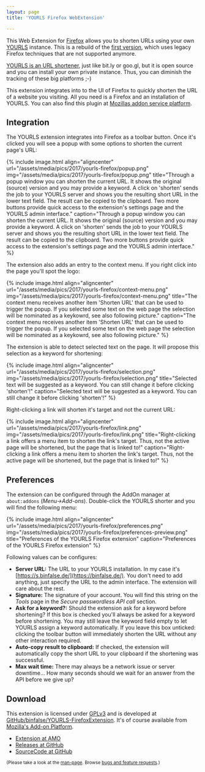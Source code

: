 ```yaml
---
layout: page
title: 'YOURLS Firefox WebExtension'

---
```


This Web Extension for [Firefox](http://www.mozilla.com/en-US/firefox/new/) allows you to shorten URLs using your own [YOURLS](https://yourls.org) instance. This is a rebuild of the [first version](../yourls-firefox-extension/), which uses legacy Firefox techniques that are not supported anymore.



<a href="/2011/06/private-url-shortener/">YOURLS is an URL shortener</a>, just like bit.ly or goo.gl, but it is open source and you can install your own private instance. Thus, you can diminish the tracking of these big platforms ;-)

This extension integrates into to the UI of Firefox to quickly shorten the URL of a website you visiting.
All you need is a Firefox and an installation of YOURLS. You can also find this plugin at <a href="https://addons.mozilla.org/en-US/firefox/addon/yourls-shortener/">Mozillas addon service platform</a>.

## Integration

The YOURLS extension integrates into Firefox as a toolbar button.
Once it's clicked you will see a popup with some options to shorten the current page's URL:


{% include image.html align="aligncenter" url="/assets/media/pics/2017/yourls-firefox/popup.png" img="/assets/media/pics/2017/yourls-firefox/popup.png" title="Through a popup window you can shorten the current URL. It shows the original (source) version and you may provide a keyword. A click on 'shorten' sends the job to your YOURLS server and shows you the resulting short URL in the lower text field. The result can be copied to the clipboard. Two more buttons provide quick access to the extension's settings page and the YOURLS admin interface." caption="Through a popup window you can shorten the current URL. It shows the original (source) version and you may provide a keyword. A click on 'shorten' sends the job to your YOURLS server and shows you the resulting short URL in the lower text field. The result can be copied to the clipboard. Two more buttons provide quick access to the extension's settings page and the YOURLS admin interface." %}


The extension also adds an entry to the context menu.
If you right click into the page you'll spot the logo:



{% include image.html align="aligncenter" url="/assets/media/pics/2017/yourls-firefox/context-menu.png" img="/assets/media/pics/2017/yourls-firefox/context-menu.png" title="The context menu receives another item 'Shorten URL' that can be used to trigger the popup. If you selected some text on the web page the selection will be nominated as a keykowrd, see also following picture." caption="The context menu receives another item 'Shorten URL' that can be used to trigger the popup. If you selected some text on the web page the selection will be nominated as a keykowrd, see also following picture." %}


The extension is able to detect selected text on the page.
It will propose this selection as a keyword for shortening:



{% include image.html align="aligncenter" url="/assets/media/pics/2017/yourls-firefox/selection.png" img="/assets/media/pics/2017/yourls-firefox/selection.png" title="Selected text will be suggested as a keyword. You can still change it before clicking 'shorten'!" caption="Selected text will be suggested as a keyword. You can still change it before clicking 'shorten'!" %}


Right-clicking a link will shorten it's target and not the current URL:


{% include image.html align="aligncenter" url="/assets/media/pics/2017/yourls-firefox/link.png" img="/assets/media/pics/2017/yourls-firefox/link.png" title="Right-clicking a link offers a menu item to shorten the link's target. Thus, not the active page will be shortened, but the page that is linked to!" caption="Right-clicking a link offers a menu item to shorten the link's target. Thus, not the active page will be shortened, but the page that is linked to!" %}


## Preferences

The extension can be configured through the AddOn manager at `about:addons` (*Menu->Add-ons*).
Double-click the YOURLS shorter and you will find the following menu:


{% include image.html align="aligncenter" url="/assets/media/pics/2017/yourls-firefox/preferences.png" img="/assets/media/pics/2017/yourls-firefox/preferences-preview.png" title="Preferences of the YOURLS Firefox extension" caption="Preferences of the YOURLS Firefox extension" %}



Following values can be configures:

* **Server URL:** The URL to your YOURLS installation. In my case it's [https://s.binfalse.de/](https://binfalse.de/). You don't need to add anything, just specify the URL to the admin interface. The extension will care about the rest.
* **Signature:** The signature of your account. You will find this string on the *Tools* page in the *Secure passwordless API call* section.
* **Ask for a keyword?:** Should the extension ask for a keyword before shortening? If this box is checked you'll always be asked for a keyword before shortening. You may still leave the keyword field empty to let YOURLS assign a keyword automatically. If you leave this box unticked: clicking the toolbar button will immediately shorten the URL without any other interaction required.
* **Auto-copy result to clipboard:** If checked, the extension will automatically copy the short URL to your clipboard if the shortening was successful.
* **Max wait time:** There may always be a network issue or server downtime... How many seconds should we wait for an answer from the API before we give up?


<h2>Download</h2>

This extension is licensed under <a href="http://www.gnu.org/licenses/gpl.html">GPLv3</a> and is developed at <a href="ihttps://github.com/binfalse/YOURLS-FirefoxExtension">GitHub/binfalse/YOURLS-FirefoxExtension</a>. It's of course available from <a href="https://addons.mozilla.org/en-US/firefox/addon/yourls-shortener/"><abbr title="Addons.Mozilla.Org">Mozilla's Add-on Platform</abbr></a>.

* [Extension at AMO](https://addons.mozilla.org/en-US/firefox/addon/yourls-shortener/)
* [Releases at GitHub](https://github.com/binfalse/YOURLS-FirefoxExtension/releases)
* [SourceCode at GitHub](https://github.com/binfalse/YOURLS-FirefoxExtension)

<small>(Please take a look at the <a href="/man-page/">man-page</a>. Browse <a href="https://github.com/binfalse/YOURLS-FirefoxExtension/issues">bugs and feature requests</a>.)</small>
